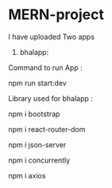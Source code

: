 # MERN-project

I have uploaded Two apps 

1. bhalapp: 

Command to run App : 

npm run start:dev


Library used for bhalapp : 

npm i bootstrap

npm i react-router-dom

npm i json-server

npm i concurrently

npm i axios
